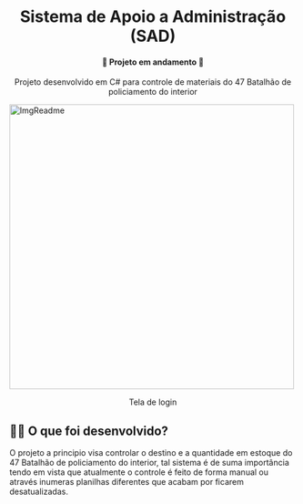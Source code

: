 <h1 align="center"> Sistema de Apoio a Administração (SAD) </h1>
<h4 align="center"> 
	🚧  Projeto em andamento  🚧</h4>
	
	
<p align="center">Projeto desenvolvido em C# para controle de materiais do 47 Batalhão de policiamento do interior</p>

<img width="500" height="auto" alt="ImgReadme" title="ImgReadme"  src="https://github.com/makwfs/Sistema-de-Apoio-Administrativo-SAD-/blob/main/tela-login.PNG" >
<p align="center">Tela de login</p>
	
<h2> 👨‍💻  O que foi desenvolvido?</h2>
<p> O projeto a principio visa controlar o destino e a quantidade em estoque
    do 47 Batalhão de policiamento do interior, tal sistema é de suma importância
    tendo em vista que atualmente o controle é feito de forma manual ou através 
    inumeras planilhas diferentes que acabam por ficarem desatualizadas.</p>
